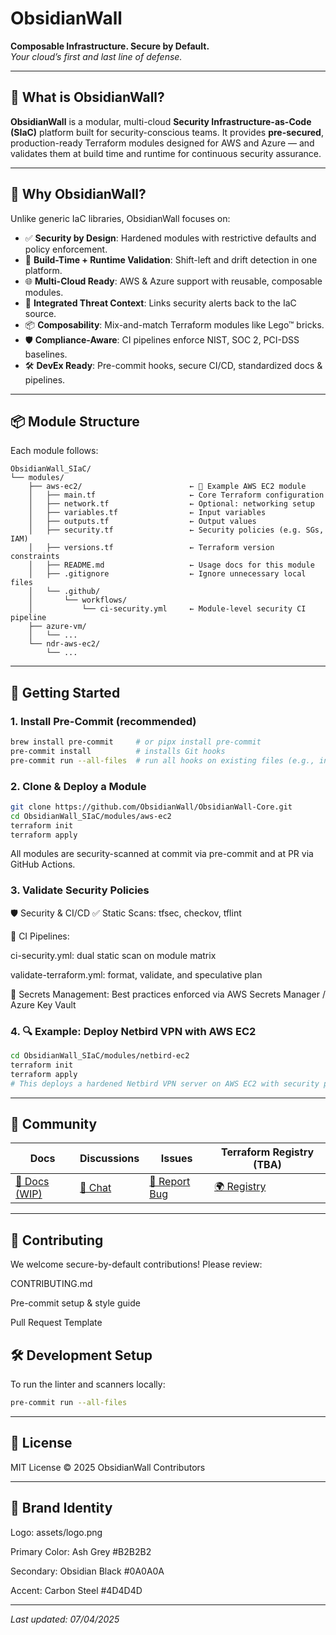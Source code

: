 # ObsidianWall

**Composable Infrastructure. Secure by Default.**  
_Your cloud’s first and last line of defense._

---

## 🧩 What is ObsidianWall?

**ObsidianWall** is a modular, multi-cloud **Security Infrastructure-as-Code (SIaC)** platform built for security-conscious teams. It provides **pre-secured**, production-ready Terraform modules designed for AWS and Azure — and validates them at build time and runtime for continuous security assurance.

---

## 🔐 Why ObsidianWall?

Unlike generic IaC libraries, ObsidianWall focuses on:

- ✅ **Security by Design**: Hardened modules with restrictive defaults and policy enforcement.
- 🔄 **Build-Time + Runtime Validation**: Shift-left and drift detection in one platform.
- 🌐 **Multi-Cloud Ready**: AWS & Azure support with reusable, composable modules.
- 🧠 **Integrated Threat Context**: Links security alerts back to the IaC source.
- 📦 **Composability**: Mix-and-match Terraform modules like Lego™ bricks.
- 🛡️ **Compliance-Aware**: CI pipelines enforce NIST, SOC 2, PCI-DSS baselines.
- 🛠️ **DevEx Ready**: Pre-commit hooks, secure CI/CD, standardized docs & pipelines.

---

## 📦 Module Structure

Each module follows:


```
ObsidianWall_SIaC/
└── modules/
    ├── aws-ec2/                        ← 🔸 Example AWS EC2 module
    │   ├── main.tf                     ← Core Terraform configuration
    │   ├── network.tf                  ← Optional: networking setup
    │   ├── variables.tf                ← Input variables
    │   ├── outputs.tf                  ← Output values
    │   ├── security.tf                 ← Security policies (e.g. SGs, IAM)
    │   ├── versions.tf                 ← Terraform version constraints
    │   ├── README.md                   ← Usage docs for this module
    │   ├── .gitignore                  ← Ignore unnecessary local files
    │   └── .github/
    │       └── workflows/
    │           └── ci-security.yml     ← Module-level security CI pipeline
    ├── azure-vm/
    │   └── ...
    └── ndr-aws-ec2/
        └── ...
```

---

## 🚀 Getting Started

### 1. Install Pre-Commit (recommended)

```bash
brew install pre-commit     # or pipx install pre-commit
pre-commit install          # installs Git hooks
pre-commit run --all-files  # run all hooks on existing files (e.g., initial check)
```



### 2. Clone & Deploy a Module

```bash
git clone https://github.com/ObsidianWall/ObsidianWall-Core.git
cd ObsidianWall_SIaC/modules/aws-ec2
terraform init
terraform apply
```
All modules are security-scanned at commit via pre-commit and at PR via GitHub Actions.

### 3. Validate Security Policies

🛡️ Security & CI/CD
✅ Static Scans: tfsec, checkov, tflint

🧪 CI Pipelines:

ci-security.yml: dual static scan on module matrix

validate-terraform.yml: format, validate, and speculative plan

🔐 Secrets Management: Best practices enforced via AWS Secrets Manager / Azure Key Vault


### 4. 🔍 Example: Deploy Netbird VPN with AWS EC2

```bash
cd ObsidianWall_SIaC/modules/netbird-ec2
terraform init
terraform apply
# This deploys a hardened Netbird VPN server on AWS EC2 with security policies applied.
```
---
## 💬 Community

| Docs                   | Discussions             | Issues                   | Terraform Registry (TBA) |
| ---------------------- | ----------------------- | ------------------------ | ------------------------ |
| [📘 Docs (WIP)](docs/) | [💬 Chat](discussions/) | [🐛 Report Bug](issues/) | [🌍 Registry](#)         |

---

## 🤝 Contributing

We welcome secure-by-default contributions! Please review:

CONTRIBUTING.md     

Pre-commit setup & style guide

Pull Request Template


## 🛠️ Development Setup

To run the linter and scanners locally:

```bash
pre-commit run --all-files
```
---

## 📜 License

MIT License © 2025 ObsidianWall Contributors

---
## 🎨 Brand Identity

Logo: assets/logo.png

Primary Color: Ash Grey #B2B2B2

Secondary: Obsidian Black #0A0A0A

Accent: Carbon Steel #4D4D4D

---

_Last updated: 07/04/2025_